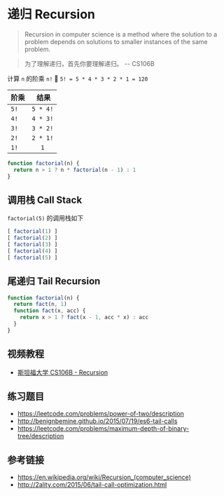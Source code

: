 # 递归 Recursion

> Recursion in computer science is a method where the solution to a problem depends on solutions to smaller instances of the same problem. 

> 为了理解递归，首先你要理解递归。 -- CS106B

计算 `n` 的阶乘 `n!` 🌰 `5! = 5 * 4 * 3 * 2 * 1 = 120`

| 阶乘  |   结果   |
|------|:--------:|
| `5!` | `5 * 4!` |
| `4!` | `4 * 3!` |
| `3!` | `3 * 2!` |
| `2!` | `2 * 1!` |
| `1!` |   `1`    |
```javascript
function factorial(n) {
  return n > 1 ? n * factorial(n - 1) : 1
}
```

## 调用栈 Call Stack
`factorial(5)` 的调用栈如下
```javascript
[ factorial(1) ]
[ factorial(2) ]
[ factorial(3) ]
[ factorial(4) ]
[ factorial(5) ]
```


## 尾递归 Tail Recursion
```javascript
function factorial(n) {
  return fact(n, 1)
  function fact(x, acc) {
    return x > 1 ? fact(x - 1, acc * x) : acc
  }
}
```

## 视频教程
* [斯坦福大学 CS106B - Recursion](https://www.youtube.com/watch?v=9vIyTn7ayac&list=PL-LN93ysLKsx94GK5pdLoQxfJbBHEUMir&index=14)

## 练习题目
* https://leetcode.com/problems/power-of-two/description
* http://benignbemine.github.io/2015/07/19/es6-tail-calls
* https://leetcode.com/problems/maximum-depth-of-binary-tree/description

## 参考链接
* https://en.wikipedia.org/wiki/Recursion_(computer_science)
* http://2ality.com/2015/06/tail-call-optimization.html
